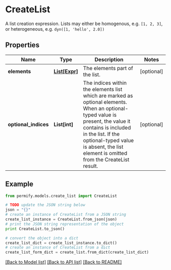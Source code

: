 # CreateList

A list creation expression.  Lists may either be homogenous, e.g. `[1, 2, 3]`, or heterogeneous, e.g. `dyn([1, 'hello', 2.0])`

## Properties

Name | Type | Description | Notes
------------ | ------------- | ------------- | -------------
**elements** | [**List[Expr]**](Expr.md) | The elements part of the list. | [optional] 
**optional_indices** | **List[int]** | The indices within the elements list which are marked as optional elements.  When an optional-typed value is present, the value it contains is included in the list. If the optional-typed value is absent, the list element is omitted from the CreateList result. | [optional] 

## Example

```python
from permify.models.create_list import CreateList

# TODO update the JSON string below
json = "{}"
# create an instance of CreateList from a JSON string
create_list_instance = CreateList.from_json(json)
# print the JSON string representation of the object
print CreateList.to_json()

# convert the object into a dict
create_list_dict = create_list_instance.to_dict()
# create an instance of CreateList from a dict
create_list_form_dict = create_list.from_dict(create_list_dict)
```
[[Back to Model list]](../README.md#documentation-for-models) [[Back to API list]](../README.md#documentation-for-api-endpoints) [[Back to README]](../README.md)


